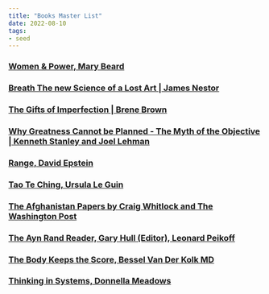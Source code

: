 ```yaml
---
title: "Books Master List"
date: 2022-08-10
tags:
- seed
---
```


### [Women & Power, Mary Beard](/books/Women%20&%20Power,%20Mary%20Beard/Women%20&%20Power,%20Mary%20Beard.md)
### [Breath The new Science of a Lost Art | James Nestor](/books/Breath%20The%20New%20Science%20of%20A%20Lost%20Art,%20James%20Nestor"/Breath%20The%20new%20Science%20of%20a%20Lost%20Art,%20James%20Nestor.md)

### [The Gifts of Imperfection | Brene Brown](/books/The%20Gifts%20of%20Imperfection/The%20Gifts%20of%20Imperfection,%20Brene%20Brown.md)


### [Why Greatness Cannot be Planned - The Myth of the Objective | Kenneth Stanley and Joel Lehman](/books/Why%20Greatness%20Cannot%20be%20Planned%20-%20The%20Myth%20of%20the%20Objective,%20by%20Kenneth%20Stanley%20and%20Joel%20Lehman/Why%20Greatness%20Cannot%20be%20Planned%20-%20The%20Myth%20of%20the%20Objective,%20by%20Kenneth%20Stanley%20and%20Joel%20Lehman.md)

### [Range, David Epstein](/books/Range,%20David%20Epstein/Range,%20David%20Epstein)


### [Tao Te Ching, Ursula Le Guin](/books/Tao%20Te%20Ching,%20Ursula%20Le%20Guin/Tao%20Te%20Ching,%20Ursula%20Le%20Guin.md)

### [The Afghanistan Papers by Craig Whitlock and The Washington Post](/books/The%20Afghanistan%20Papers%20by%20Craig%20Whitlock%20and%20The%20Washington%20Post/The%20Afghanistan%20Papers%20by%20Craig%20Whitlock%20and%20The%20Washington%20Post.md)

### [The Ayn Rand Reader, Gary Hull (Editor), Leonard Peikoff](/books/The%20Ayn%20Rand%20Reader,%20Gary%20Hull%20(Editor),%20Leonard%20Peikoff/The%20Ayn%20Rand%20Reader,%20Gary%20Hull%20(Editor),%20Leonard%20Peikoff.md)


### [The Body Keeps the Score, Bessel Van Der Kolk MD](/books/The%20Body%20Keeps%20the%20Score,%20Bessel%20Van%20Der%20Kolk%20MD/The%20Body%20Keeps%20the%20Score,%20Bessel%20Van%20Der%20Kolk%20MD.md)

### [Thinking in Systems, Donnella Meadows](/books/Thinking%20in%20Systems,%20Donnella%20Meadows/Thinking%20in%20Systems,%20Donnella%20Meadows.md)
